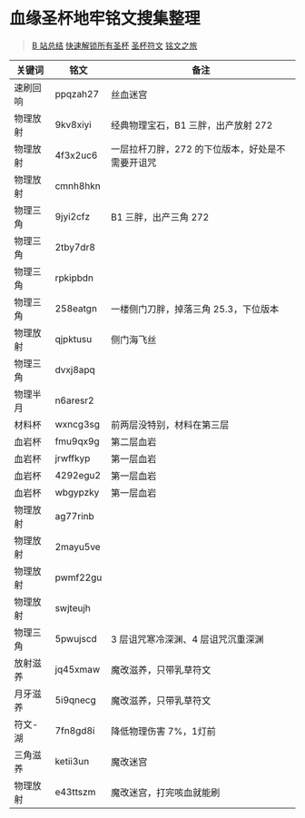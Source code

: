 # 血缘圣杯地牢铭文搜集整理

> [B 站总结](https://www.bilibili.com/read/cv2758859?spm_id_from=333.788.b_636f6d6d656e74.21)
> [快速解锁所有圣杯](https://www.bilibili.com/video/BV1ei4y1N7pn)
> [圣杯符文](https://www.bilibili.com/read/cv3332713?from=search)
> [铭文之旅](https://xiaoheihe.cn/community/66739/list/52414237)

| 关键词   | 铭文     | 备注                                             |
| -------- | -------- | ------------------------------------------------ |
| 速刷回响 | ppqzah27 | 丝血迷宫                                         |
| 物理放射 | 9kv8xiyi | 经典物理宝石，B1 三胖，出产放射 272              |
| 物理放射 | 4f3x2uc6 | 一层拉杆刀胖，272 的下位版本，好处是不需要开诅咒 |
| 物理放射 | cmnh8hkn |                                                  |
| 物理三角 | 9jyi2cfz | B1 三胖，出产三角 272                            |
| 物理三角 | 2tby7dr8 |                                                  |
| 物理三角 | rpkipbdn |                                                  |
| 物理三角 | 258eatgn | 一楼侧门刀胖，掉落三角 25.3，下位版本            |
| 物理放射 | qjpktusu | 侧门海飞丝                                       |
| 物理三角 | dvxj8apq |                                                  |
| 物理半月 | n6aresr2 |                                                  |
| 材料杯   | wxncg3sg | 前两层没特别，材料在第三层                       |
| 血岩杯   | fmu9qx9g | 第二层血岩                                       |
| 血岩杯   | jrwffkyp | 第一层血岩                                       |
| 血岩杯   | 4292egu2 | 第一层血岩                                       |
| 血岩杯   | wbgypzky | 第一层血岩                                       |
| 物理放射 | ag77rinb |                                                  |
| 物理放射 | 2mayu5ve |                                                  |
| 物理放射 | pwmf22gu |                                                  |
| 物理放射 | swjteujh |                                                  |
| 物理三角 | 5pwujscd | 3 层诅咒寒冷深渊、4 层诅咒沉重深渊               |
| 放射滋养 | jq45xmaw | 魔改滋养，只带乳草符文                           |
| 月牙滋养 | 5i9qnecg | 魔改滋养，只带乳草符文                           |
| 符文-湖 | 7fn8gd8i | 降低物理伤害 7%，1灯前                          |
| 三角滋养 | ketii3un |      魔改迷宫                     |
| 物理放射 | e43ttszm |      魔改迷宫，打完咳血就能刷                   |

